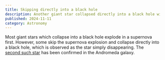 ```yaml
---
title: Skipping directly into a black hole
description: Another giant star collapsed directly into a black hole without exploding in a supernova first.
published: 2024-11-11
category: Astronomy
---
```


Most giant stars which collapse into a black hole explode in a supernova first.
However, some skip the supernova explosion and collapse directly into a black hole,
which is observed as the star simply disappearing.
The [second such star] has been confirmed in the Andromeda galaxy.

[second such star]: https://www.universetoday.com/169204/a-star-disappeared-in-andromeda-replaced-by-a-black-hole/

